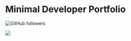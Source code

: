 # Minimal Developer Portfolio

![GitHub followers](https://img.shields.io/github/followers/dhruvilxcode?label=Follow%3Adhruvilxcode&style=social)

![](https://github.com/dhruvilxcode/minimal-developer-portfolio/blob/master/export/preview.gif?raw=true)